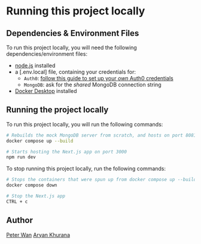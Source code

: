 # Running this project locally

## Dependencies & Environment Files

To run this project locally, you will need the following dependencies/environment files:

- [node.js](https://nodejs.org/en/download/package-manager) installed
- a [.env.local] file, containing your credentials for:
  - `Auth0`: [follow this guide to set up your _own_ Auth0 credentials](../auth0/_auth0.md)
  - `MongoDB`: ask for the _shared_ MongoDB connection string
- [Docker Desktop](https://docs.docker.com/desktop/install/windows-install/) installed

## Running the project locally

To run this project locally, you will run the following commands:

```sh
# Rebuilds the mock MongoDB server from scratch, and hosts on port 8081
docker compose up --build
```

```sh
# Starts hosting the Next.js app on port 3000
npm run dev
```

To stop running this project locally, run the following commands:

```sh
# Stops the containers that were spun up from docker compose up --build
docker compose down
```

```sh
# Stop the Next.js app
CTRL + c
```

## Author

[Peter Wan](https://www.github.com/peterdanwan)
[Aryan Khurana](https://www.github.com/AryanK1511)
